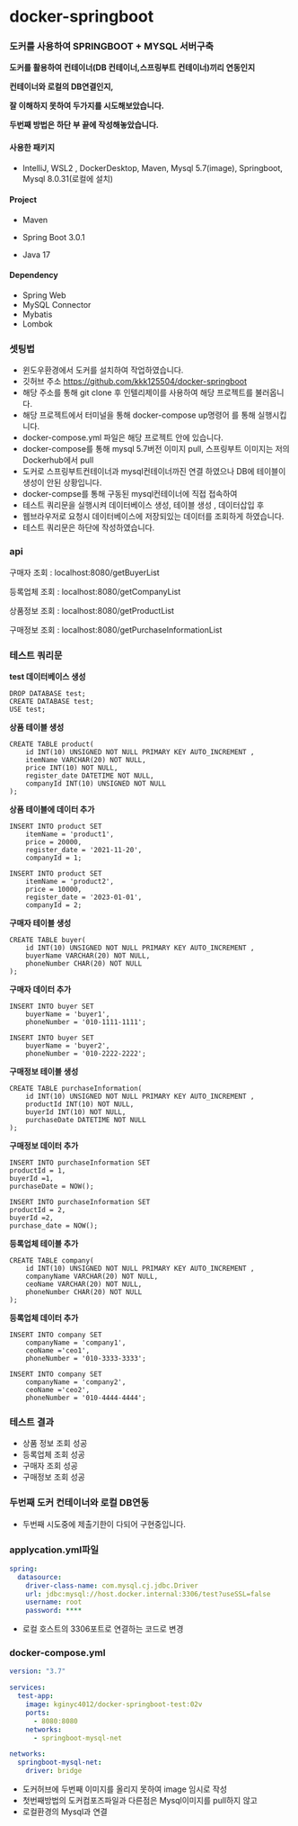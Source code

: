 # docker-springboot
### 도커를 사용하여 SPRINGBOOT + MYSQL 서버구축



**도커를 활용하여 컨테이너(DB 컨테이너,스프링부트 컨테이너)끼리 연동인지**

**컨테이너와 로컬의 DB연결인지,**

**잘 이해하지 못하여 두가지를 시도해보았습니다.**

**두번째 방법은 하단 부 끝에 작성해놓았습니다.**



#### 사용한 패키지

- IntelliJ, WSL2 , DockerDesktop, Maven, Mysql 5.7(image), Springboot, Mysql 8.0.31(로컬에 설치)

#### Project

- Maven

- Spring Boot 3.0.1

- Java 17

#### Dependency

- Spring Web
- MySQL Connector
- Mybatis
- Lombok



### 셋팅법

- 윈도우환경에서 도커를 설치하여 작업하였습니다.
- 깃허브 주소 https://github.com/kkk125504/docker-springboot
- 해당 주소를 통해 git clone 후 인텔리제이를 사용하여 해당 프로젝트를 불러옵니다.
- 해당 프로젝트에서 터미널을 통해 docker-compose up명령어 를 통해 실행시킵니다.
- docker-compose.yml 파일은 해당 프로젝트 안에 있습니다.
- docker-compose를 통해 mysql 5.7버전 이미지 pull, 스프링부트 이미지는 저의 Dockerhub에서 pull
- 도커로 스프링부트컨테이너과 mysql컨테이너까진 연결 하였으나 DB에 테이블이 생성이 안된 상황입니다.
- docker-compse를 통해 구동된 mysql컨테이너에 직접 접속하여
- 테스트 쿼리문을 실행시켜 데이터베이스 생성, 테이블 생성 , 데이터삽입 후
- 웹브라우저로 요청시 데이터베이스에 저장되있는 데이터를 조회하게 하였습니다.
- 테스트 쿼리문은 하단에 작성하였습니다.



### api

구매자 조회 : localhost:8080/getBuyerList

등록업체 조회 : localhost:8080/getCompanyList

상품정보 조회 : localhost:8080/getProductList

구매정보 조회 : localhost:8080/getPurchaseInformationList



### 테스트 쿼리문

**test 데이터베이스 생성**

```mysql
DROP DATABASE test;
CREATE DATABASE test;
USE test;
```



**상품 테이블 생성**

```mysql
CREATE TABLE product(
	id INT(10) UNSIGNED NOT NULL PRIMARY KEY AUTO_INCREMENT ,
	itemName VARCHAR(20) NOT NULL,
	price INT(10) NOT NULL,
	register_date DATETIME NOT NULL,
	companyId INT(10) UNSIGNED NOT NULL
);
```



**상품 테이블에 데이터 추가**

```mysql
INSERT INTO product SET
	itemName = 'product1',
	price = 20000,
	register_date = '2021-11-20',
	companyId = 1;

INSERT INTO product SET
	itemName = 'product2',
	price = 10000,
	register_date = '2023-01-01',
	companyId = 2;
```



**구매자 테이블 생성**

```mysql
CREATE TABLE buyer(
	id INT(10) UNSIGNED NOT NULL PRIMARY KEY AUTO_INCREMENT ,
	buyerName VARCHAR(20) NOT NULL,
	phoneNumber CHAR(20) NOT NULL
);
```



**구매자 데이터 추가**

```mysql
INSERT INTO buyer SET
	buyerName = 'buyer1',
	phoneNumber = '010-1111-1111';

INSERT INTO buyer SET
	buyerName = 'buyer2',
	phoneNumber = '010-2222-2222';
```



**구매정보 테이블 생성**

```mysql
CREATE TABLE purchaseInformation(
	id INT(10) UNSIGNED NOT NULL PRIMARY KEY AUTO_INCREMENT ,
	productId INT(10) NOT NULL,
	buyerId INT(10) NOT NULL,
	purchaseDate DATETIME NOT NULL
);
```



**구매정보 데이터 추가**

```mysql
INSERT INTO purchaseInformation SET
productId = 1,
buyerId =1,
purchaseDate = NOW();

INSERT INTO purchaseInformation SET
productId = 2,
buyerId =2,
purchase_date = NOW();
```



**등록업체 테이블 추가**

```mysql
CREATE TABLE company(
	id INT(10) UNSIGNED NOT NULL PRIMARY KEY AUTO_INCREMENT ,
	companyName VARCHAR(20) NOT NULL,
    ceoName VARCHAR(20) NOT NULL,
	phoneNumber CHAR(20) NOT NULL
);
```



**등록업체 데이터 추가**

```mysql
INSERT INTO company SET
	companyName = 'company1',
	ceoName ='ceo1',
	phoneNumber = '010-3333-3333';

INSERT INTO company SET
	companyName = 'company2',
	ceoName ='ceo2',
	phoneNumber = '010-4444-4444';
```



### 테스트 결과
 - 상품 정보 조회 성공
 - 등록업체 조회 성공
 - 구매자 조회 성공
 - 구매정보 조회 성공

### 두번째 도커 컨테이너와 로컬 DB연동

- 두번째 시도중에 제출기한이 다되어 구현중입니다.

 ### applycation.yml파일

```yaml
spring:
  datasource:
    driver-class-name: com.mysql.cj.jdbc.Driver
    url: jdbc:mysql://host.docker.internal:3306/test?useSSL=false
    username: root
    password: ****
```

- 로컬 호스트의 3306포트로 연결하는 코드로 변경

### docker-compose.yml

```yaml
version: "3.7"

services:
  test-app:
    image: kginyc4012/docker-springboot-test:02v
    ports:
      - 8080:8080
    networks:
      - springboot-mysql-net

networks:
  springboot-mysql-net:
    driver: bridge
```

- 도커허브에 두번째 이미지를 올리지 못하여 image 임시로 작성
- 첫번째방법의 도커컴포즈파일과 다른점은 Mysql이미지를 pull하지 않고
- 로컬환경의 Mysql과 연결

